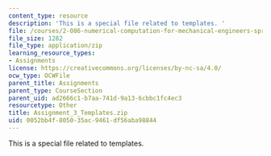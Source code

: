 ```yaml
---
content_type: resource
description: 'This is a special file related to templates. '
file: /courses/2-086-numerical-computation-for-mechanical-engineers-spring-2013/0052bb4f805035ac9461df56aba98844_Assignment_3_Templates.zip
file_size: 1282
file_type: application/zip
learning_resource_types:
- Assignments
license: https://creativecommons.org/licenses/by-nc-sa/4.0/
ocw_type: OCWFile
parent_title: Assignments
parent_type: CourseSection
parent_uid: ad2666c1-b7aa-741d-9a13-6cbbc1fc4ec3
resourcetype: Other
title: Assignment_3_Templates.zip
uid: 0052bb4f-8050-35ac-9461-df56aba98844
---
```

This is a special file related to templates. 